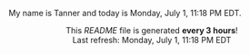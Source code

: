 My name is Tanner and today is Monday, July 1, 11:18 PM EDT.

<p align="center">This <i>README</i> file is generated <b>every 3 hours</b>!</br>Last refresh: Monday, July 1, 11:18 PM EDT<br /></p>
